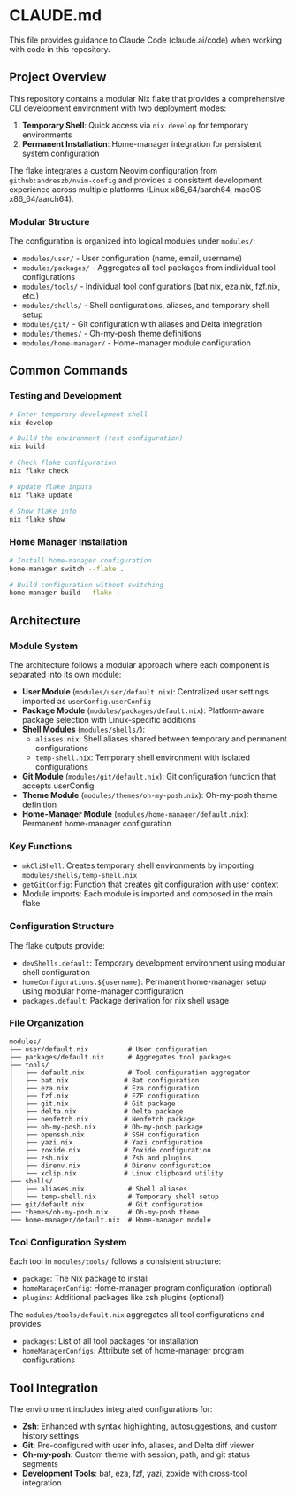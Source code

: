 # CLAUDE.md

This file provides guidance to Claude Code (claude.ai/code) when working with code in this repository.

## Project Overview

This repository contains a modular Nix flake that provides a comprehensive CLI development environment with two deployment modes:

1. **Temporary Shell**: Quick access via `nix develop` for temporary environments
2. **Permanent Installation**: Home-manager integration for persistent system configuration

The flake integrates a custom Neovim configuration from `github:andreszb/nvim-config` and provides a consistent development experience across multiple platforms (Linux x86_64/aarch64, macOS x86_64/aarch64).

### Modular Structure

The configuration is organized into logical modules under `modules/`:
- `modules/user/` - User configuration (name, email, username)
- `modules/packages/` - Aggregates all tool packages from individual tool configurations
- `modules/tools/` - Individual tool configurations (bat.nix, eza.nix, fzf.nix, etc.)
- `modules/shells/` - Shell configurations, aliases, and temporary shell setup
- `modules/git/` - Git configuration with aliases and Delta integration
- `modules/themes/` - Oh-my-posh theme definitions
- `modules/home-manager/` - Home-manager module configuration

## Common Commands

### Testing and Development
```bash
# Enter temporary development shell
nix develop

# Build the environment (test configuration)
nix build

# Check flake configuration
nix flake check

# Update flake inputs
nix flake update

# Show flake info
nix flake show
```

### Home Manager Installation
```bash
# Install home-manager configuration
home-manager switch --flake .

# Build configuration without switching
home-manager build --flake .
```

## Architecture

### Module System

The architecture follows a modular approach where each component is separated into its own module:

- **User Module** (`modules/user/default.nix`): Centralized user settings imported as `userConfig.userConfig`
- **Package Module** (`modules/packages/default.nix`): Platform-aware package selection with Linux-specific additions
- **Shell Modules** (`modules/shells/`): 
  - `aliases.nix`: Shell aliases shared between temporary and permanent configurations
  - `temp-shell.nix`: Temporary shell environment with isolated configurations
- **Git Module** (`modules/git/default.nix`): Git configuration function that accepts userConfig
- **Theme Module** (`modules/themes/oh-my-posh.nix`): Oh-my-posh theme definition
- **Home-Manager Module** (`modules/home-manager/default.nix`): Permanent home-manager configuration

### Key Functions

- `mkCliShell`: Creates temporary shell environments by importing `modules/shells/temp-shell.nix`
- `getGitConfig`: Function that creates git configuration with user context
- Module imports: Each module is imported and composed in the main flake

### Configuration Structure

The flake outputs provide:
- `devShells.default`: Temporary development environment using modular shell configuration
- `homeConfigurations.${username}`: Permanent home-manager setup using modular home-manager configuration
- `packages.default`: Package derivation for nix shell usage

### File Organization

```
modules/
├── user/default.nix          # User configuration
├── packages/default.nix      # Aggregates tool packages
├── tools/
│   ├── default.nix           # Tool configuration aggregator
│   ├── bat.nix              # Bat configuration
│   ├── eza.nix              # Eza configuration
│   ├── fzf.nix              # FZF configuration
│   ├── git.nix              # Git package
│   ├── delta.nix            # Delta package
│   ├── neofetch.nix         # Neofetch package
│   ├── oh-my-posh.nix       # Oh-my-posh package
│   ├── openssh.nix          # SSH configuration
│   ├── yazi.nix             # Yazi configuration
│   ├── zoxide.nix           # Zoxide configuration
│   ├── zsh.nix              # Zsh and plugins
│   ├── direnv.nix           # Direnv configuration
│   └── xclip.nix            # Linux clipboard utility
├── shells/
│   ├── aliases.nix           # Shell aliases
│   └── temp-shell.nix        # Temporary shell setup
├── git/default.nix           # Git configuration
├── themes/oh-my-posh.nix     # Oh-my-posh theme
└── home-manager/default.nix  # Home-manager module
```

### Tool Configuration System

Each tool in `modules/tools/` follows a consistent structure:
- `package`: The Nix package to install
- `homeManagerConfig`: Home-manager program configuration (optional)
- `plugins`: Additional packages like zsh plugins (optional)

The `modules/tools/default.nix` aggregates all tool configurations and provides:
- `packages`: List of all tool packages for installation
- `homeManagerConfigs`: Attribute set of home-manager program configurations

## Tool Integration

The environment includes integrated configurations for:
- **Zsh**: Enhanced with syntax highlighting, autosuggestions, and custom history settings
- **Git**: Pre-configured with user info, aliases, and Delta diff viewer
- **Oh-my-posh**: Custom theme with session, path, and git status segments
- **Development Tools**: bat, eza, fzf, yazi, zoxide with cross-tool integration